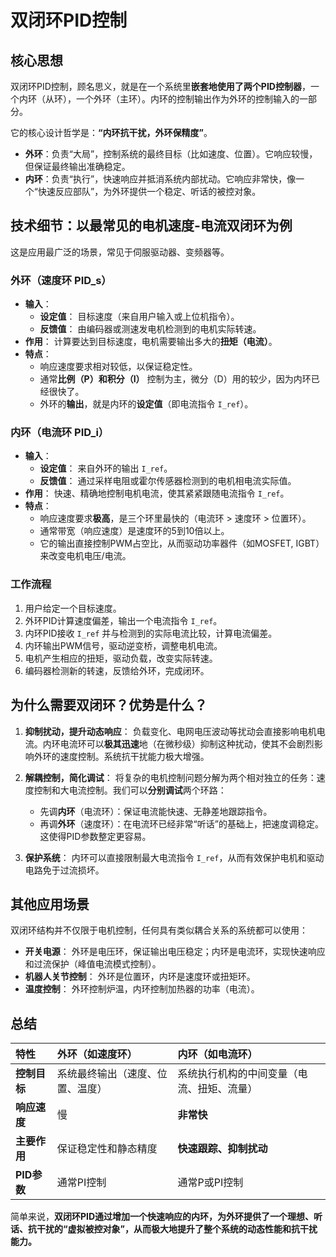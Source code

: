 # 双闭环PID控制

## 核心思想

双闭环PID控制，顾名思义，就是在一个系统里**嵌套地使用了两个PID控制器**，一个内环（从环），一个外环（主环）。内环的控制输出作为外环的控制输入的一部分。

它的核心设计哲学是：**“内环抗干扰，外环保精度”**。

*   **外环**：负责“大局”，控制系统的最终目标（比如速度、位置）。它响应较慢，但保证最终输出准确稳定。
*   **内环**：负责“执行”，快速响应并抵消系统内部扰动。它响应非常快，像一个“快速反应部队”，为外环提供一个稳定、听话的被控对象。



## 技术细节：以最常见的电机速度-电流双闭环为例

这是应用最广泛的场景，常见于伺服驱动器、变频器等。

### 外环（速度环 PID_s）
*   **输入**：
    *   **设定值**： 目标速度（来自用户输入或上位机指令）。
    *   **反馈值**： 由编码器或测速发电机检测到的电机实际转速。
*   **作用**： 计算要达到目标速度，电机需要输出多大的**扭矩（电流）**。
*   **特点**：
    *   响应速度要求相对较低，以保证稳定性。
    *   通常**比例（P）和积分（I）** 控制为主，微分（D）用的较少，因为内环已经很快了。
    *   外环的**输出**，就是内环的**设定值**（即电流指令 `I_ref`）。

### 内环（电流环 PID_i）
*   **输入**：
    *   **设定值**： 来自外环的输出 `I_ref`。
    *   **反馈值**： 通过采样电阻或霍尔传感器检测到的电机相电流实际值。
*   **作用**： 快速、精确地控制电机电流，使其紧紧跟随电流指令 `I_ref`。
*   **特点**：
    *   响应速度要求**极高**，是三个环里最快的（电流环 > 速度环 > 位置环）。
    *   通常带宽（响应速度）是速度环的5到10倍以上。
    *   它的输出直接控制PWM占空比，从而驱动功率器件（如MOSFET, IGBT）来改变电机电压/电流。

### 工作流程
1.  用户给定一个目标速度。
2.  外环PID计算速度偏差，输出一个电流指令 `I_ref`。
3.  内环PID接收 `I_ref` 并与检测到的实际电流比较，计算电流偏差。
4.  内环输出PWM信号，驱动逆变桥，调整电机电流。
5.  电机产生相应的扭矩，驱动负载，改变实际转速。
6.  编码器检测新的转速，反馈给外环，完成闭环。



## 为什么需要双闭环？优势是什么？

1.  **抑制扰动，提升动态响应**： 负载变化、电网电压波动等扰动会直接影响电机电流。内环电流环可以**极其迅速**地（在微秒级）抑制这种扰动，使其不会剧烈影响外环的速度控制。系统抗干扰能力极大增强。

2.  **解耦控制，简化调试**： 将复杂的电机控制问题分解为两个相对独立的任务：速度控制和大电流控制。我们可以**分别调试**两个环路：
    *   先调**内环**（电流环）：保证电流能快速、无静差地跟踪指令。
    *   再调**外环**（速度环）：在电流环已经非常“听话”的基础上，把速度调稳定。这使得PID参数整定更容易。

3.  **保护系统**： 内环可以直接限制最大电流指令 `I_ref`，从而有效保护电机和驱动电路免于过流损坏。



## 其他应用场景

双闭环结构并不仅限于电机控制，任何具有类似耦合关系的系统都可以使用：

*   **开关电源**： 外环是电压环，保证输出电压稳定；内环是电流环，实现快速响应和过流保护（峰值电流模式控制）。
*   **机器人关节控制**： 外环是位置环，内环是速度环或扭矩环。
*   **温度控制**： 外环控制炉温，内环控制加热器的功率（电流）。



## 总结

| 特性         | 外环（如速度环）                 | 内环（如电流环）                           |
| :----------- | :------------------------------- | :----------------------------------------- |
| **控制目标** | 系统最终输出（速度、位置、温度） | 系统执行机构的中间变量（电流、扭矩、流量） |
| **响应速度** | 慢                               | **非常快**                                 |
| **主要作用** | 保证稳定性和静态精度             | **快速跟踪、抑制扰动**                     |
| **PID参数**  | 通常PI控制                       | 通常P或PI控制                              |

简单来说，**双闭环PID通过增加一个快速响应的内环，为外环提供了一个理想、听话、抗干扰的“虚拟被控对象”，从而极大地提升了整个系统的动态性能和抗干扰能力。**